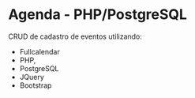 # Agenda - PHP/PostgreSQL

CRUD de cadastro de eventos utilizando:

* Fullcalendar
* PHP,
* PostgreSQL
* JQuery
* Bootstrap
